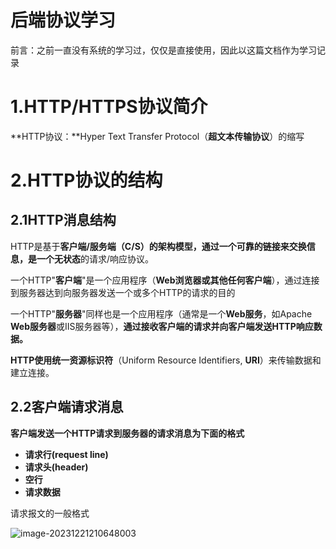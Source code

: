 # 后端协议学习

前言：之前一直没有系统的学习过，仅仅是直接使用，因此以这篇文档作为学习记录

# 1.HTTP/HTTPS协议简介

**HTTP协议：**Hyper Text Transfer Protocol（**超文本传输协议**）的缩写

# 2.HTTP协议的结构

## 2.1HTTP消息结构

HTTP是基于**客户端/服务端（C/S）**的架构模型，通过一个可靠的链接来交换信息，是一个**无状态**的请求/响应协议。

一个HTTP"**客户端**"是一个应用程序（**Web浏览器或其他任何客户端**），通过连接到服务器达到向服务器发送一个或多个HTTP的请求的目的

一个HTTP"**服务器**"同样也是一个应用程序（通常是一个**Web服务**，如Apache **Web服务器**或IIS服务器等），**通过接收客户端的请求并向客户端发送HTTP响应数据。**

**HTTP使用统一资源标识符**（Uniform Resource Identifiers, **URI**）来传输数据和建立连接。

## 2.2客户端请求消息

**客户端发送一个HTTP请求到服务器的请求消息为下面的格式**

- **请求行(request line)**
- **请求头(header)**
- **空行**
- **请求数据**

请求报文的一般格式

![image-20231221210648003](D:\MY_project\git\SCT-WangBo\后端协议.assets\image-20231221210648003.png)